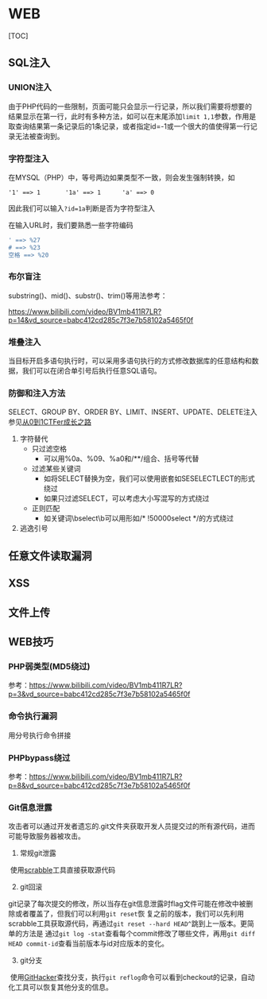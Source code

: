 # WEB

[TOC]



## SQL注入

### UNION注入

由于PHP代码的一些限制，页面可能只会显示一行记录，所以我们需要将想要的结果显示在第一行，此时有多种方法，如可以在末尾添加`limit 1,1`参数，作用是取查询结果第一条记录后的1条记录，或者指定id=-1或一个很大的值使得第一行记录无法被查询到。

<!--union联合查询是将查询结果和主查询结果组合，需要保证列数相同，我们常用order by判断列数并用union select 1，2，3...依据回显数字判断注入语句应该写在哪一列都是依照这个原理-->

### 字符型注入

在MYSQL（PHP）中，等号两边如果类型不一致，则会发生强制转换，如

```mysql
'1' ==> 1		'1a' ==> 1		'a' ==> 0
```

因此我们可以输入`?id=1a`判断是否为字符型注入

在输入URL时，我们要熟悉一些字符编码

```php
' ==> %27
# ==> %23
空格 ==> %20
```

### 布尔盲注

substring()、mid()、substr()、trim()等用法参考：

https://www.bilibili.com/video/BV1mb411R7LR?p=14&vd_source=babc412cd285c7f3e7b58102a5465f0f

### 堆叠注入

当目标开启多语句执行时，可以采用多语句执行的方式修改数据库的任意结构和数据，我们可以在闭合单引号后执行任意SQL语句。

### 防御和注入方法

SELECT、GROUP BY、ORDER BY、LIMIT、INSERT、UPDATE、DELETE注入参见<u>从0到1CTFer成长之路</u>

1. 字符替代
   - 只过滤空格
     - 可以用%0a、%09、%a0和/**/组合、括号等代替
   - 过滤某些关键词
     - 如将SELECT替换为空，我们可以使用嵌套如SESELECTLECT的形式绕过
     - 如果只过滤SELECT，可以考虑大小写混写的方式绕过
   - 正则匹配
     - 如关键词\bselect\b可以用形如/* !50000select */的方式绕过
2. 逃逸引号

## 任意文件读取漏洞

## XSS

## 文件上传

## WEB技巧

### PHP弱类型(MD5绕过)

参考：https://www.bilibili.com/video/BV1mb411R7LR?p=3&vd_source=babc412cd285c7f3e7b58102a5465f0f

### 命令执行漏洞

用分号执行命令拼接

### PHPbypass绕过

参考：https://www.bilibili.com/video/BV1mb411R7LR?p=8&vd_source=babc412cd285c7f3e7b58102a5465f0f

### Git信息泄露

攻击者可以通过开发者遗忘的.git文件夹获取开发人员提交过的所有源代码，进而可能导致服务器被攻击。

1. 常规git泄露

​	使用[scrabble](https://github.com/denny0223/scrabble)工具直接获取源代码

2. git回滚

​	git记录了每次提交的修改，所以当存在git信息泄露时flag文件可能在修改中被删除或者覆盖了，但我们可以利用`git reset`恢		复之前的版本，我们可以先利用scrabble工具获取源代码，再通过`git reset --hard HEAD^`跳到上一版本。更简单的方法是		通过`git log -stat`查看每个commit修改了哪些文件，再用`git diff HEAD commit-id`查看当前版本与id对应版本的变化。

3. git分支

​	使用[GitHacker](https://github.com/WangYihang/GitHacker)查找分支，执行`git reflog`命令可以看到checkout的记录，自动化工具可以恢复其他分支的信息。
